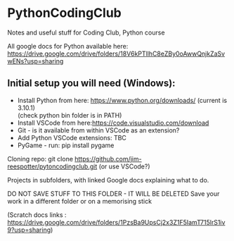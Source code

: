 # PythonCodingClub
Notes and useful stuff for Coding Club, Python course

All google docs for Python available here: https://drive.google.com/drive/folders/18V6kPTllhC8eZBy0oAwwQnjkZaSvwENs?usp=sharing

## Initial setup you will need (Windows):
* Install Python from here: https://www.python.org/downloads/ (current is 3.10.1)  
(check python bin folder is in PATH)
* Install VSCode from here:https://code.visualstudio.com/download
* Git - is it available from within VSCode as an extension?
* Add Python VSCode extensions: TBC
* PyGame - run: pip install pygame

Cloning repo: git clone https://github.com/jim-reespotter/pytoncodingclub.git (or use VSCode?)

Projects in subfolders, with linked Google docs explaining what to do.

DO NOT SAVE STUFF TO THIS FOLDER - IT WILL BE DELETED
Save your work in a different folder or on a memorising stick

(Scratch docs links : https://drive.google.com/drive/folders/1PzsBa9UpsCj2x3Z1F5IamT715lrS1iv9?usp=sharing)

